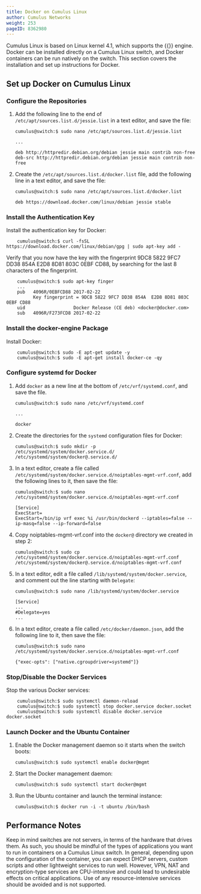 ```yaml
---
title: Docker on Cumulus Linux
author: Cumulus Networks
weight: 253
pageID: 8362980
---
```

Cumulus Linux is based on Linux kernel 4.1, which supports the
{{<exlink url="https://www.docker.com/" text="Docker">}} engine. Docker can be installed
directly on a Cumulus Linux switch, and Docker containers can be run
natively on the switch. This section covers the installation and set up
instructions for Docker.

## Set up Docker on Cumulus Linux

### Configure the Repositories

1.  Add the following line to the end of
    `/etc/apt/sources.list.d/jessie.list` in a text editor, and save the
    file:

        cumulus@switch:$ sudo nano /etc/apt/sources.list.d/jessie.list
         
        ...
         
        deb http://httpredir.debian.org/debian jessie main contrib non-free
        deb-src http://httpredir.debian.org/debian jessie main contrib non-free

2.  Create the `/etc/apt/sources.list.d/docker.list` file, add the
    following line in a text editor, and save the file:

        cumulus@switch:$ sudo nano /etc/apt/sources.list.d/docker.list
         
        deb https://download.docker.com/linux/debian jessie stable

### Install the Authentication Key

Install the authentication key for Docker:

        cumulus@switch:$ curl -fsSL https://download.docker.com/linux/debian/gpg | sudo apt-key add -

Verify that you now have the key with the fingerprint 9DC8 5822 9FC7 DD38 854A E2D8 8D81 803C 0EBF CD88, by searching for the last 8 characters of the fingerprint.

        cumulus@switch:$ sudo apt-key finger
        ...
        pub   4096R/0EBFCD88 2017-02-22
              Key fingerprint = 9DC8 5822 9FC7 DD38 854A  E2D8 8D81 803C 0EBF CD88
        uid                  Docker Release (CE deb) <docker@docker.com>
        sub   4096R/F273FCD8 2017-02-22

### Install the docker-engine Package

Install Docker:

        cumulus@switch:$ sudo -E apt-get update -y
        cumulus@switch:$ sudo -E apt-get install docker-ce -qy

### Configure systemd for Docker

1.  Add `docker` as a new line at the bottom of `/etc/vrf/systemd.conf`,
    and save the file.

        cumulus@switch:$ sudo nano /etc/vrf/systemd.conf
         
        ...
         
        docker

2.  Create the directories for the `systemd` configuration files for Docker:

        cumulus@switch:$ sudo mkdir -p /etc/systemd/system/docker.service.d/ /etc/systemd/system/docker@.service.d/

3.  In a text editor, create a file called
    `/etc/systemd/system/docker.service.d/noiptables-mgmt-vrf.conf`, add
    the following lines to it, then save the file:

        cumulus@switch:$ sudo nano /etc/systemd/system/docker.service.d/noiptables-mgmt-vrf.conf
         
        [Service]
        ExecStart=
        ExecStart=/bin/ip vrf exec %i /usr/bin/dockerd --iptables=false --ip-masq=false --ip-forward=false
        
4.  Copy noiptables-mgmt-vrf.conf into the `docker@` directory we created in step 2:
    
        cumulus@switch:$ sudo cp /etc/systemd/system/docker.service.d/noiptables-mgmt-vrf.conf /etc/systemd/system/docker@.service.d/noiptables-mgmt-vrf.conf

5.  In a text editor, edit a file called `/lib/systemd/system/docker.service`,
    and comment out the line starting with `Delegate`:

        cumulus@switch:$ sudo nano /lib/systemd/system/docker.service
        
        [Service]
        ...
        #Delegate=yes
        ...

6.  In a text editor, create a file called `/etc/docker/daemon.json`, add
    the following line to it, then save the file:

        cumulus@switch:$ sudo nano /etc/systemd/system/docker.service.d/noiptables-mgmt-vrf.conf

        {"exec-opts": ["native.cgroupdriver=systemd"]}

### Stop/Disable the Docker Services

Stop the various Docker services:

        cumulus@switch:$ sudo systemctl daemon-reload
        cumulus@switch:$ sudo systemctl stop docker.service docker.socket
        cumulus@switch:$ sudo systemctl disable docker.service docker.socket

### Launch Docker and the Ubuntu Container

1.  Enable the Docker management daemon so it starts when the switch
    boots:

        cumulus@switch:$ sudo systemctl enable docker@mgmt

2.  Start the Docker management daemon:

        cumulus@switch:$ sudo systemctl start docker@mgmt

3.  Run the Ubuntu container and launch the terminal instance:

        cumulus@switch:$ docker run -i -t ubuntu /bin/bash

## Performance Notes

Keep in mind switches are not servers, in terms of the hardware that
drives them. As such, you should be mindful of the types of applications
you want to run in containers on a Cumulus Linux switch. In general,
depending upon the configuration of the container, you can expect DHCP
servers, custom scripts and other lightweight services to run well.
However, VPN, NAT and encryption-type services are CPU-intensive and
could lead to undesirable effects on critical applications. Use of any
resource-intensive services should be avoided and is not supported.
